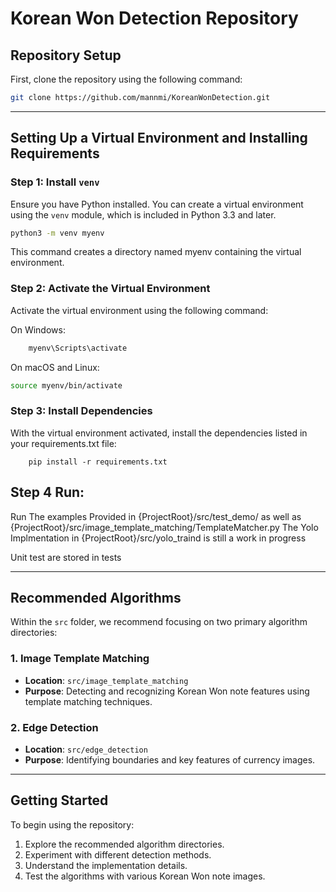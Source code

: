 # Korean Won Detection Repository

## Repository Setup

First, clone the repository using the following command:

```bash
git clone https://github.com/mannmi/KoreanWonDetection.git
```

---

## Setting Up a Virtual Environment and Installing Requirements

### Step 1: Install `venv`
Ensure you have Python installed. You can create a virtual environment using the `venv` module, which is included in Python 3.3 and later.

```bash
python3 -m venv myenv
```

This command creates a directory named myenv containing the virtual environment.

### Step 2: Activate the Virtual Environment
Activate the virtual environment using the following command:

On Windows:
```bash
    myenv\Scripts\activate
```
On macOS and Linux:
```bash
source myenv/bin/activate
```

### Step 3: Install Dependencies
With the virtual environment activated, install the dependencies listed in your requirements.txt file:
```
    pip install -r requirements.txt
```

## Step 4 Run:
Run The examples Provided in {ProjectRoot}/src/test_demo/ as well as 
{ProjectRoot}/src/image_template_matching/TemplateMatcher.py
The Yolo Implmentation in {ProjectRoot}/src/yolo_traind is still a work in progress

Unit test are stored in tests

---

## Recommended Algorithms

Within the `src` folder, we recommend focusing on two primary algorithm directories:

### 1. **Image Template Matching**  
- **Location**: `src/image_template_matching`  
- **Purpose**: Detecting and recognizing Korean Won note features using template matching techniques.  

### 2. **Edge Detection**  
- **Location**: `src/edge_detection`  
- **Purpose**: Identifying boundaries and key features of currency images.  

---

## Getting Started

To begin using the repository:  
1. Explore the recommended algorithm directories.  
2. Experiment with different detection methods.  
3. Understand the implementation details.  
4. Test the algorithms with various Korean Won note images.  